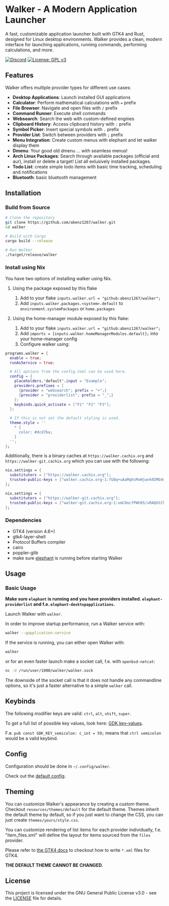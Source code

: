 # Walker - A Modern Application Launcher

A fast, customizable application launcher built with GTK4 and Rust, designed for Linux desktop environments. Walker provides a clean, modern interface for launching applications, running commands, performing calculations, and more.

[![Discord](https://img.shields.io/discord/1402235361463242964?logo=discord)](https://discord.gg/mGQWBQHASt)
[![License: GPL v3](https://img.shields.io/badge/License-GPLv3-blue.svg)](https://www.gnu.org/licenses/gpl-3.0)

## Features

Walker offers multiple provider types for different use cases:

- **Desktop Applications**: Launch installed GUI applications
- **Calculator**: Perform mathematical calculations with `=` prefix
- **File Browser**: Navigate and open files with `/` prefix
- **Command Runner**: Execute shell commands
- **Websearch**: Search the web with custom-defined engines
- **Clipboard History**: Access clipboard history with `:` prefix
- **Symbol Picker**: Insert special symbols with `.` prefix
- **Provider List**: Switch between providers with `;` prefix
- **Menu Integration**: Create custom menus with elephant and let walker display them
- **Dmenu**: Your good old dmenu ... with seamless menus!
- **Arch Linux Packages**: Search through available packages (official and aur), install or delete a target! List all exlusively installed packages.
- **Todo List**: create simple todo items with basic time tracking, scheduling and notifications
- **Bluetooth**: basic bluetooth management

## Installation

### Build from Source

```bash
# Clone the repository
git clone https://github.com/abenz1267/walker.git
cd walker

# Build with Cargo
cargo build --release

# Run Walker
./target/release/walker
```

### Install using Nix

You have two options of installing walker using Nix.

1. Using the package exposed by this flake
   1. Add to your flake `inputs.walker.url = "github:abenz1267/walker";`
   2. Add `inputs.walker.packages.<system>.default` to `environment.systemPackages` or `home.packages`

2. Using the home-manager module exposed by this flake:
   1. Add to your flake `inputs.walker.url = "github:abenz1267/walker";`
   2. Add `imports = [inputs.walker.homeManagerModules.default];` into your home-manager config
   3. Configure walker using:

```nix
programs.walker = {
  enable = true;
  runAsService = true;

  # All options from the config.toml can be used here.
  config = {
    placeholders."default".input = "Example";
    providers.prefixes = [
      {provider = "websearch"; prefix = "+";}
      {provider = "providerlist"; prefix = "_";}
    ];
    keybinds.quick_activate = ["F1" "F2" "F3"];
  };

  # If this is not set the default styling is used.
  theme.style = ''
    * {
      color: #dcd7ba;
    }
  '';
};
```

Additionally, there is a binary caches at `https://walker.cachix.org` and `https://walker-git.cachix.org` which you can use with the following:

```nix
nix.settings = {
  substituters = ["https://walker.cachix.org"];
  trusted-public-keys = ["walker.cachix.org-1:fG8q+uAaMqhsMxWjwvk0IMb4mFPFLqHjuvfwQxE4oJM="];
};
```

```nix
nix.settings = {
  substituters = ["https://walker-git.cachix.org"];
  trusted-public-keys = ["walker-git.cachix.org-1:vmC0ocfPWh0S/vRAQGtChuiZBTAe4wiKDeyyXM0/7pM="];
};
```

### Dependencies

- GTK4 (version 4.6+)
- gtk4-layer-shell
- Protocol Buffers compiler
- cairo
- poppler-glib
- make sure [elephant](https://github.com/abenz1267/elephant) is running before starting Walker

## Usage

### Basic Usage

**Make sure `elephant` is running and you have providers installed. `elephant-providerlist` and f.e. `elephant-desktopapplications`.**

Launch Walker with `walker`.

In order to improve startup performance, run a Walker service with:

```bash
walker --gapplication-service
```

If the service is running, you can either open Walker with:

```bash
walker

```

or for an even faster launch make a socket call, f.e. with `openbsd-netcat`:

```bash
nc -U /run/user/1000/walker/walker.sock
```

The downside of the socket call is that it does not handle any commandline options, so it's just a faster alternative to a simple `walker` call.

## Keybinds

The following modifier keys are valid: `ctrl`, `alt`, `shift`, `super`.

To get a full list of possible key values, look here: [GDK key-values](https://github.com/gtk-rs/gtk4-rs/blob/0.9/gdk4/sys/src/lib.rs#L302).

F.e. `pub const GDK_KEY_semicolon: c_int = 59;` means that `ctrl semicolon` would be a valid keybind.

## Config

Configuration should be done in `~/.config/walker`.

Check out the [default config](https://raw.githubusercontent.com/abenz1267/walker/refs/heads/1.0.0/resources/config.toml).

## Theming

You can customize Walker's appearance by creating a custom theme. Checkout `resources/themes/default` for the default theme. Themes inherit the default theme by default, so if you just want to change the CSS, you can just create `themes/yours/style.css`.

You can customize rendering of list items for each provider individually, f.e. "item_files.xml" will define the layout for items sourced from the `files` provider.

Please refer to [the GTK4 docs](https://docs.gtk.org/gtk4/) to checkout how to write `*.xml` files for GTK4.

**THE DEFAULT THEME CANNOT BE CHANGED**.

## License

This project is licensed under the GNU General Public License v3.0 - see the [LICENSE](LICENSE) file for details.

